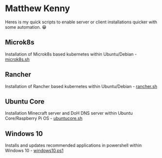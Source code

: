 # Matthew Kenny

Heres is my quick scripts to enable server or client installations quicker with some automation. 😁

## Microk8s
Installation of Microk8s based kubernetes within Ubuntu/Debian - [microk8s.sh](https://github.com/matthew-kenny/matthew-kenny/blob/main/microk8s.sh)

## Rancher
Installation of Rancher based kubernetes within Ubuntu/Debian - [rancher.sh](https://github.com/matthew-kenny/matthew-kenny/blob/main/rancher.sh)

## Ubuntu Core
Installation Minecraft server and DoH DNS server within Ubuntu Core/Raspberry Pi OS - [ubuntucore.sh](https://github.com/matthew-kenny/matthew-kenny/blob/main/ubuntucore.sh)

## Windows 10
Installs and updates recommended applications in powershell within Windows 10 - [windows10.ps1](https://github.com/matthew-kenny/matthew-kenny/blob/main/windows10.ps1)
